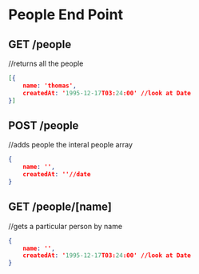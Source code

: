 # People End Point


## GET /people

//returns all the people

```json
[{
    name: 'thomas',
    createdAt: '1995-12-17T03:24:00' //look at Date
}]
```



## POST /people

//adds people the interal people array

```json
{
    name: '',
    createdAt: ''//date
}
```

## GET /people/[name]

//gets a particular person by name

```json
{
    name: '',
    createdAt: '1995-12-17T03:24:00' //look at Date
}
```